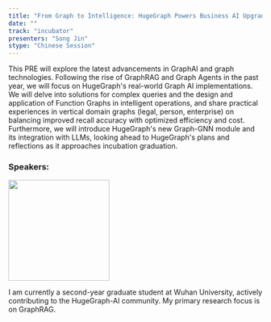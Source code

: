 ```yaml
---
title: "From Graph to Intelligence: HugeGraph Powers Business AI Upgrades"
date: ""
track: "incubator"
presenters: "Song Jin"
stype: "Chinese Session"
--- 
```


This PRE will explore the latest advancements in GraphAI and graph technologies. Following the rise of GraphRAG and Graph Agents in the past year, we will focus on HugeGraph's real-world Graph AI implementations. We will delve into solutions for complex queries and the design and application of Function Graphs in intelligent operations, and share practical experiences in vertical domain graphs (legal, person, enterprise) on balancing improved recall accuracy with optimized efficiency and cost. Furthermore, we will introduce HugeGraph's new Graph-GNN module and its integration with LLMs, looking ahead to HugeGraph's plans and reflections as it approaches incubation graduation.

### Speakers:

<img src="https://sessionize.com/image/8a76-400o400o1-QqTm1dPmXJ7rejnaFJwptg.jpg" width="200" /><br/>

I am currently a second-year graduate student at Wuhan University, actively contributing to the HugeGraph-AI community. My primary research focus is on GraphRAG.